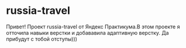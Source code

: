 # russia-travel
Привет!
Проект russia-travel от Яндекс Практикума.В этом проекте я отточила навыки верстки и добававила адаптивную верстку. 
Да прибудут с тобой отступы)))
